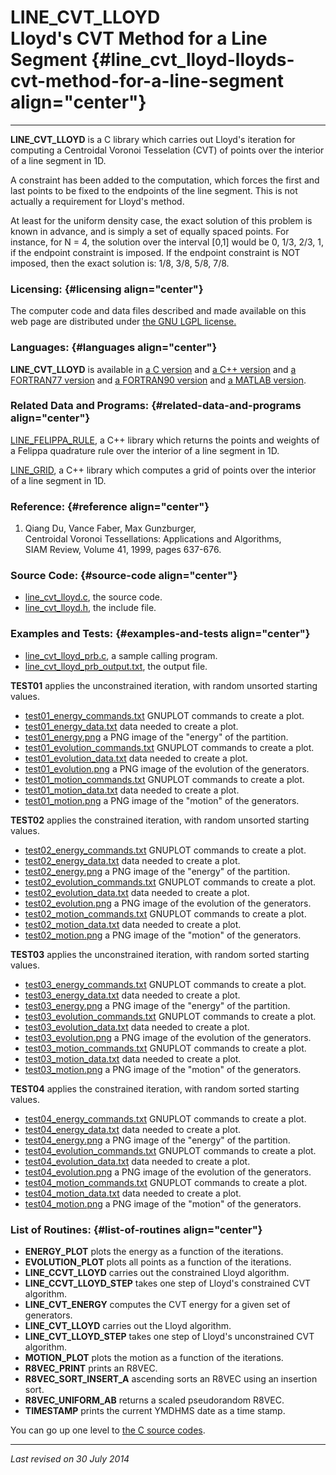 LINE\_CVT\_LLOYD\
Lloyd's CVT Method for a Line Segment {#line_cvt_lloyd-lloyds-cvt-method-for-a-line-segment align="center"}
=====================================

------------------------------------------------------------------------

**LINE\_CVT\_LLOYD** is a C library which carries out Lloyd's iteration
for computing a Centroidal Voronoi Tesselation (CVT) of points over the
interior of a line segment in 1D.

A constraint has been added to the computation, which forces the first
and last points to be fixed to the endpoints of the line segment. This
is not actually a requirement for Lloyd's method.

At least for the uniform density case, the exact solution of this
problem is known in advance, and is simply a set of equally spaced
points. For instance, for N = 4, the solution over the interval \[0,1\]
would be 0, 1/3, 2/3, 1, if the endpoint constraint is imposed. If the
endpoint constraint is NOT imposed, then the exact solution is: 1/8,
3/8, 5/8, 7/8.

### Licensing: {#licensing align="center"}

The computer code and data files described and made available on this
web page are distributed under [the GNU LGPL
license.](../../txt/gnu_lgpl.txt)

### Languages: {#languages align="center"}

**LINE\_CVT\_LLOYD** is available in [a C
version](../../c_src/cvt_1d_lloyd/cvt_1d_lloyd.md) and [a C++
version](../../master/cvt_1d_lloyd/cvt_1d_lloyd.md) and [a FORTRAN77
version](../../f77_src/cvt_1d_lloyd/cvt_1d_lloyd.md) and [a FORTRAN90
version](../../f_src/cvt_1d_lloyd/cvt_1d_lloyd.md) and [a MATLAB
version](../../m_src/cvt_1d_lloyd/cvt_1d_lloyd.md).

### Related Data and Programs: {#related-data-and-programs align="center"}

[LINE\_FELIPPA\_RULE](../../master/line_felippa_rule/line_felippa_rule.md),
a C++ library which returns the points and weights of a Felippa
quadrature rule over the interior of a line segment in 1D.

[LINE\_GRID](../../master/line_grid/line_grid.md), a C++ library
which computes a grid of points over the interior of a line segment in
1D.

### Reference: {#reference align="center"}

1.  Qiang Du, Vance Faber, Max Gunzburger,\
    Centroidal Voronoi Tessellations: Applications and Algorithms,\
    SIAM Review, Volume 41, 1999, pages 637-676.

### Source Code: {#source-code align="center"}

-   [line\_cvt\_lloyd.c](line_cvt_lloyd.c), the source code.
-   [line\_cvt\_lloyd.h](line_cvt_lloyd.h), the include file.

### Examples and Tests: {#examples-and-tests align="center"}

-   [line\_cvt\_lloyd\_prb.c](line_cvt_lloyd_prb.c), a sample calling
    program.
-   [line\_cvt\_lloyd\_prb\_output.txt](line_cvt_lloyd_prb_output.txt),
    the output file.

**TEST01** applies the unconstrained iteration, with random unsorted
starting values.

-   [test01\_energy\_commands.txt](test01_energy_commands.txt) GNUPLOT
    commands to create a plot.
-   [test01\_energy\_data.txt](test01_energy_data.txt) data needed to
    create a plot.
-   [test01\_energy.png](test01_energy.png) a PNG image of the "energy"
    of the partition.
-   [test01\_evolution\_commands.txt](test01_evolution_commands.txt)
    GNUPLOT commands to create a plot.
-   [test01\_evolution\_data.txt](test01_evolution_data.txt) data needed
    to create a plot.
-   [test01\_evolution.png](test01_evolution.png) a PNG image of the
    evolution of the generators.
-   [test01\_motion\_commands.txt](test01_motion_commands.txt) GNUPLOT
    commands to create a plot.
-   [test01\_motion\_data.txt](test01_motion_data.txt) data needed to
    create a plot.
-   [test01\_motion.png](test01_motion.png) a PNG image of the "motion"
    of the generators.

**TEST02** applies the constrained iteration, with random unsorted
starting values.

-   [test02\_energy\_commands.txt](test02_energy_commands.txt) GNUPLOT
    commands to create a plot.
-   [test02\_energy\_data.txt](test02_energy_data.txt) data needed to
    create a plot.
-   [test02\_energy.png](test02_energy.png) a PNG image of the "energy"
    of the partition.
-   [test02\_evolution\_commands.txt](test02_evolution_commands.txt)
    GNUPLOT commands to create a plot.
-   [test02\_evolution\_data.txt](test02_evolution_data.txt) data needed
    to create a plot.
-   [test02\_evolution.png](test02_evolution.png) a PNG image of the
    evolution of the generators.
-   [test02\_motion\_commands.txt](test02_motion_commands.txt) GNUPLOT
    commands to create a plot.
-   [test02\_motion\_data.txt](test02_motion_data.txt) data needed to
    create a plot.
-   [test02\_motion.png](test02_motion.png) a PNG image of the "motion"
    of the generators.

**TEST03** applies the unconstrained iteration, with random sorted
starting values.

-   [test03\_energy\_commands.txt](test03_energy_commands.txt) GNUPLOT
    commands to create a plot.
-   [test03\_energy\_data.txt](test03_energy_data.txt) data needed to
    create a plot.
-   [test03\_energy.png](test03_energy.png) a PNG image of the "energy"
    of the partition.
-   [test03\_evolution\_commands.txt](test03_evolution_commands.txt)
    GNUPLOT commands to create a plot.
-   [test03\_evolution\_data.txt](test03_evolution_data.txt) data needed
    to create a plot.
-   [test03\_evolution.png](test03_evolution.png) a PNG image of the
    evolution of the generators.
-   [test03\_motion\_commands.txt](test03_motion_commands.txt) GNUPLOT
    commands to create a plot.
-   [test03\_motion\_data.txt](test03_motion_data.txt) data needed to
    create a plot.
-   [test03\_motion.png](test03_motion.png) a PNG image of the "motion"
    of the generators.

**TEST04** applies the constrained iteration, with random sorted
starting values.

-   [test04\_energy\_commands.txt](test04_energy_commands.txt) GNUPLOT
    commands to create a plot.
-   [test04\_energy\_data.txt](test04_energy_data.txt) data needed to
    create a plot.
-   [test04\_energy.png](test04_energy.png) a PNG image of the "energy"
    of the partition.
-   [test04\_evolution\_commands.txt](test04_evolution_commands.txt)
    GNUPLOT commands to create a plot.
-   [test04\_evolution\_data.txt](test04_evolution_data.txt) data needed
    to create a plot.
-   [test04\_evolution.png](test04_evolution.png) a PNG image of the
    evolution of the generators.
-   [test04\_motion\_commands.txt](test04_motion_commands.txt) GNUPLOT
    commands to create a plot.
-   [test04\_motion\_data.txt](test04_motion_data.txt) data needed to
    create a plot.
-   [test04\_motion.png](test04_motion.png) a PNG image of the "motion"
    of the generators.

### List of Routines: {#list-of-routines align="center"}

-   **ENERGY\_PLOT** plots the energy as a function of the iterations.
-   **EVOLUTION\_PLOT** plots all points as a function of the
    iterations.
-   **LINE\_CCVT\_LLOYD** carries out the constrained Lloyd algorithm.
-   **LINE\_CCVT\_LLOYD\_STEP** takes one step of Lloyd's constrained
    CVT algorithm.
-   **LINE\_CVT\_ENERGY** computes the CVT energy for a given set of
    generators.
-   **LINE\_CVT\_LLOYD** carries out the Lloyd algorithm.
-   **LINE\_CVT\_LLOYD\_STEP** takes one step of Lloyd's unconstrained
    CVT algorithm.
-   **MOTION\_PLOT** plots the motion as a function of the iterations.
-   **R8VEC\_PRINT** prints an R8VEC.
-   **R8VEC\_SORT\_INSERT\_A** ascending sorts an R8VEC using an
    insertion sort.
-   **R8VEC\_UNIFORM\_AB** returns a scaled pseudorandom R8VEC.
-   **TIMESTAMP** prints the current YMDHMS date as a time stamp.

You can go up one level to [the C source codes](../c_src.md).

------------------------------------------------------------------------

*Last revised on 30 July 2014*
